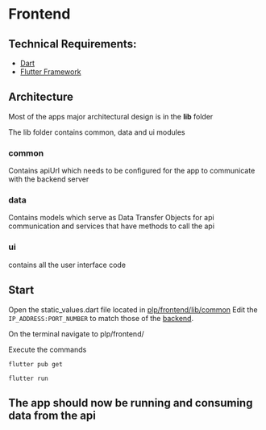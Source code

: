 # Frontend
## Technical Requirements:
- [Dart](https://dart.dev/  "Dart") 
- [Flutter Framework](https://flutter.dev/  "Flutter framework") 

## Architecture
Most of the apps major architectural design is in the **lib** folder

The lib folder contains common, data and ui modules

### common
Contains apiUrl which needs to be configured for the app to communicate with the backend server

### data
Contains models which serve as Data Transfer Objects for api communication and services that have methods to call the api

### ui
contains all the user interface code


## Start

Open the static_values.dart file located in [plp/frontend/lib/common](https://github.com/eddieogola/plp/tree/master/frontend/lib/common)
Edit the `IP_ADDRESS:PORT_NUMBER` to match those of the [backend](https://github.com/eddieogola/plp/tree/master/backend#start-server).

On the terminal navigate to plp/frontend/

Execute the commands

`flutter pub get`

`flutter run`

## The app should now be running and consuming data from the api
